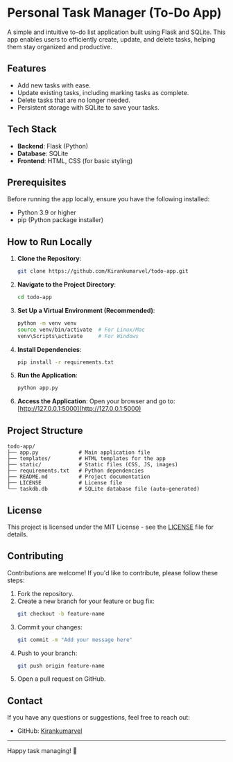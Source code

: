 # Personal Task Manager (To-Do App)

A simple and intuitive to-do list application built using Flask and SQLite. This app enables users to efficiently create, update, and delete tasks, helping them stay organized and productive.

## Features
- Add new tasks with ease.
- Update existing tasks, including marking tasks as complete.
- Delete tasks that are no longer needed.
- Persistent storage with SQLite to save your tasks.

## Tech Stack
- **Backend**: Flask (Python)
- **Database**: SQLite
- **Frontend**: HTML, CSS (for basic styling)

## Prerequisites
Before running the app locally, ensure you have the following installed:
- Python 3.9 or higher
- pip (Python package installer)

## How to Run Locally

1. **Clone the Repository**:
    ```bash
    git clone https://github.com/Kirankumarvel/todo-app.git
    ```

2. **Navigate to the Project Directory**:
    ```bash
    cd todo-app
    ```

3. **Set Up a Virtual Environment (Recommended)**:
    ```bash
    python -m venv venv
    source venv/bin/activate  # For Linux/Mac
    venv\Scripts\activate     # For Windows
    ```

4. **Install Dependencies**:
    ```bash
    pip install -r requirements.txt
    ```

5. **Run the Application**:
    ```bash
    python app.py
    ```

6. **Access the Application**:
    Open your browser and go to: [http://127.0.0.1:5000](http://127.0.0.1:5000)

## Project Structure
```
todo-app/
├── app.py             # Main application file
├── templates/         # HTML templates for the app
├── static/            # Static files (CSS, JS, images)
├── requirements.txt   # Python dependencies
├── README.md          # Project documentation
├── LICENSE            # License file
└── taskdb.db          # SQLite database file (auto-generated)
```

## License
This project is licensed under the MIT License - see the [LICENSE](LICENSE) file for details.

## Contributing
Contributions are welcome! If you'd like to contribute, please follow these steps:
1. Fork the repository.
2. Create a new branch for your feature or bug fix:
   ```bash
   git checkout -b feature-name
   ```
3. Commit your changes:
   ```bash
   git commit -m "Add your message here"
   ```
4. Push to your branch:
   ```bash
   git push origin feature-name
   ```
5. Open a pull request on GitHub.

## Contact
If you have any questions or suggestions, feel free to reach out:
- GitHub: [Kirankumarvel](https://github.com/Kirankumarvel)

---

Happy task managing! 🎉
``` 
